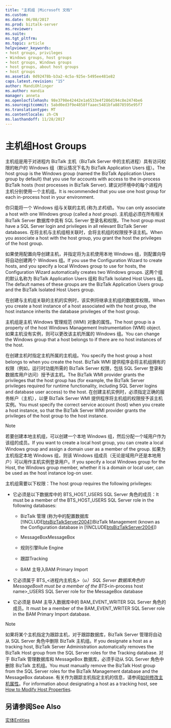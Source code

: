 ```yaml
---
title: "主机组 |Microsoft 文档"
ms.custom: 
ms.date: 06/08/2017
ms.prod: biztalk-server
ms.reviewer: 
ms.suite: 
ms.tgt_pltfrm: 
ms.topic: article
helpviewer_keywords:
- host groups, privileges
- Windows groups, host groups
- host groups, Windows groups
- host groups, about host groups
- host groups
ms.assetid: 0d92478b-b3a2-4c5a-925e-5495ee481e82
caps.latest.revision: "15"
author: MandiOhlinger
ms.author: mandia
manager: anneta
ms.openlocfilehash: 98e3798e42442e1a6533e4f286d194c8e2474be6
ms.sourcegitcommit: 5abd0ed3f9e4858ffaaec5481bfa8878595e95f7
ms.translationtype: MT
ms.contentlocale: zh-CN
ms.lasthandoff: 11/28/2017
---
```

# <a name="host-groups"></a><span data-ttu-id="31bc3-102">主机组</span><span class="sxs-lookup"><span data-stu-id="31bc3-102">Host Groups</span></span>
<span data-ttu-id="31bc3-103">主机组是用于对进程内 BizTalk 主机（BizTalk Server 中的主机进程）具有访问权限的帐户的 Windows 组（默认情况下名为 BizTalk Application Users 组）。</span><span class="sxs-lookup"><span data-stu-id="31bc3-103">The host group is the Windows group (named the BizTalk Application Users group by default) that you use for accounts with access to the in-process BizTalk hosts (host processes in BizTalk Server).</span></span> <span data-ttu-id="31bc3-104">建议对环境中的每个进程内主机分别使用一个主机组。</span><span class="sxs-lookup"><span data-stu-id="31bc3-104">It is recommended that you use one host group for each in-process host in your environment.</span></span>  
  
 <span data-ttu-id="31bc3-105">你只能将一个 Windows 组与关联的主机 (称为*主机组*)。</span><span class="sxs-lookup"><span data-stu-id="31bc3-105">You can only associate a host with one Windows group (called a *host group*).</span></span> <span data-ttu-id="31bc3-106">主机组必须在所有相关 BizTalk Server 数据库中具有 SQL Server 登录名和权限。</span><span class="sxs-lookup"><span data-stu-id="31bc3-106">The host group must have a SQL Server login and privileges in all relevant BizTalk Server databases.</span></span> <span data-ttu-id="31bc3-107">在将主机与主机组相关联时，会将主机组的权限授予该主机。</span><span class="sxs-lookup"><span data-stu-id="31bc3-107">When you associate a host with the host group, you grant the host the privileges of the host group.</span></span>  
  
 <span data-ttu-id="31bc3-108">如果使用配置向导创建主机，并指定将为主机使用本地 Windows 组，则配置向导将自动创建两个 Windows 组。</span><span class="sxs-lookup"><span data-stu-id="31bc3-108">If you use the Configuration Wizard to create hosts, and you specify a local Windows group to use for hosts, the Configuration Wizard automatically creates two Windows groups.</span></span> <span data-ttu-id="31bc3-109">这两个组的默认名称为 BizTalk Application Users 组和 BizTalk Isolated Host Users 组。</span><span class="sxs-lookup"><span data-stu-id="31bc3-109">The default names of these groups are the BizTalk Application Users group and the BizTalk Isolated Host Users group.</span></span>  
  
 <span data-ttu-id="31bc3-110">在创建与主机组关联的主机的实例时，该实例将继承主机组的数据库权限。</span><span class="sxs-lookup"><span data-stu-id="31bc3-110">When you create a host instance of a host associated with the host group, the host instance inherits the database privileges of the host group.</span></span>  
  
 <span data-ttu-id="31bc3-111">主机组是主机 Windows 管理规范 (WMI) 对象的属性。</span><span class="sxs-lookup"><span data-stu-id="31bc3-111">The host group is a property of the host Windows Management Instrumentation (WMI) object.</span></span> <span data-ttu-id="31bc3-112">如果主机没有实例，则可以更改该主机所属的 Windows 组。</span><span class="sxs-lookup"><span data-stu-id="31bc3-112">You can change the Windows group that a host belongs to if there are no host instances of the host.</span></span>  
  
 <span data-ttu-id="31bc3-113">在创建主机时指定主机所属的主机组。</span><span class="sxs-lookup"><span data-stu-id="31bc3-113">You specify the host group a host belongs to when you create the host.</span></span> <span data-ttu-id="31bc3-114">BizTalk WMI 提供程序会将主机组拥有的权限（例如，运行时功能所需的 BizTalk Server 权限，包括 SQL Server 登录和数据库用户访问）授予该主机。</span><span class="sxs-lookup"><span data-stu-id="31bc3-114">The BizTalk WMI provider grants the privileges that the host group has (for example, the BizTalk Server privileges required for runtime functionality, including SQL Server logins and database user access) to the host.</span></span> <span data-ttu-id="31bc3-115">在创建主机实例时，必须指定正确的服务帐户（主机），以便 BizTalk Server WMI 提供程序将主机组的权限授予该主机实例。</span><span class="sxs-lookup"><span data-stu-id="31bc3-115">You must specify the correct service account (host) when you create a host instance, so that the BizTalk Server WMI provider grants the privileges of the host group to the host instance.</span></span>  
  
> [!NOTE]
>  <span data-ttu-id="31bc3-116">若要创建本地主机组，可以创建一个本地 Windows 组，然后分配一个域用户作为该组的成员。</span><span class="sxs-lookup"><span data-stu-id="31bc3-116">If you want to create a local host group, you can create a local Windows group and assign a domain user as a member of the group.</span></span> <span data-ttu-id="31bc3-117">如果为主机指定本地 Windows 组，则该 Windows 组成员（无论是域用户还是本地用户）可以用作主机实例登录用户。</span><span class="sxs-lookup"><span data-stu-id="31bc3-117">If you specify a local Windows group for the Host, the Windows group member, whether it is a domain or local user, can be used as the host instance log-on user.</span></span>  
  
 <span data-ttu-id="31bc3-118">主机组需要以下权限：</span><span class="sxs-lookup"><span data-stu-id="31bc3-118">The host group requires the following privileges:</span></span>  
  
-   <span data-ttu-id="31bc3-119">它必须是以下数据库中的 BTS_HOST_USERS SQL Server 角色的成员：</span><span class="sxs-lookup"><span data-stu-id="31bc3-119">It must be a member of the BTS_HOST_USERS SQL Server role in the following databases:</span></span>  
  
    -   <span data-ttu-id="31bc3-120">BizTalk 管理 (称为中的配置数据库[!INCLUDE[btsBizTalkServer2004](../includes/btsbiztalkserver2004-md.md)])</span><span class="sxs-lookup"><span data-stu-id="31bc3-120">BizTalk Management (known as the Configuration database in [!INCLUDE[btsBizTalkServer2004](../includes/btsbiztalkserver2004-md.md)])</span></span>  
  
    -   <span data-ttu-id="31bc3-121">MessageBox</span><span class="sxs-lookup"><span data-stu-id="31bc3-121">MessageBox</span></span>  
  
    -   <span data-ttu-id="31bc3-122">规则引擎</span><span class="sxs-lookup"><span data-stu-id="31bc3-122">Rule Engine</span></span>  
  
    -   <span data-ttu-id="31bc3-123">跟踪</span><span class="sxs-lookup"><span data-stu-id="31bc3-123">Tracking</span></span>  
  
    -   <span data-ttu-id="31bc3-124">BAM 主导入</span><span class="sxs-lookup"><span data-stu-id="31bc3-124">BAM Primary Import</span></span>  
  
-   <span data-ttu-id="31bc3-125">它必须属于 BTS_\<进程内主机名\>（_u） SQL Server 数据库角色的 MessageBox</span><span class="sxs-lookup"><span data-stu-id="31bc3-125">It must be a member of the BTS_\<in-process host name\>_USERS SQL Server role for the MessageBox database</span></span>  
  
-   <span data-ttu-id="31bc3-126">它必须是 BAM 主导入数据库中的 BAM_EVENT_WRITER SQL Server 角色的成员。</span><span class="sxs-lookup"><span data-stu-id="31bc3-126">It must be a member of the BAM_EVENT_WRITER SQL Server role in the BAM Primary Import database.</span></span>  
  
> [!NOTE]
>  <span data-ttu-id="31bc3-127">如果将某个主机指定为跟踪主机，对于跟踪数据库，BizTalk Server 管理将自动从 SQL Server 角色中删除 BizTalk 主机组。</span><span class="sxs-lookup"><span data-stu-id="31bc3-127">If you designate a host as a tracking host, BizTalk Server Administration automatically removes the BizTalk Host group from the SQL Server roles for the Tracking database.</span></span> <span data-ttu-id="31bc3-128">对于 BizTalk 管理数据库和 MessageBox 数据库，必须手动从 SQL Server 角色中删除 BizTalk 主机组。</span><span class="sxs-lookup"><span data-stu-id="31bc3-128">You must manually remove the BizTalk Host group from the SQL Server roles for the BizTalk Management database and the MessageBox database.</span></span> <span data-ttu-id="31bc3-129">有关作为跟踪主机指定主机的信息，请参阅[如何修改主机属性](../core/how-to-modify-host-properties.md)。</span><span class="sxs-lookup"><span data-stu-id="31bc3-129">For information about designating a host as a tracking host, see [How to Modify Host Properties](../core/how-to-modify-host-properties.md).</span></span>  
  
## <a name="see-also"></a><span data-ttu-id="31bc3-130">另请参阅</span><span class="sxs-lookup"><span data-stu-id="31bc3-130">See Also</span></span>  
 [<span data-ttu-id="31bc3-131">实体</span><span class="sxs-lookup"><span data-stu-id="31bc3-131">Entities</span></span>](../core/entities.md)